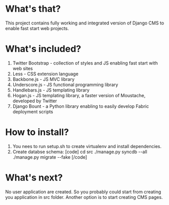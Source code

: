 # What's that?

This project contains fully working and integrated version of Django CMS to enable fast start web projects.


# What's included?

1. Twitter Bootstrap - collection of styles and JS enabling fast start with web sites
2. Less - CSS extension language
4. Backbone.js - JS MVC library
5. Underscore.js - JS functional programming library
6. Handlebars.js - JS templating library
7. Hogan.js - JS templating library, a faster version of Moustache, developed by Twitter
8. Django Bount - a Python library enabling to easily develop Fabric deployment scripts

# How to install?

1. You nees to run setup.sh to create virtualenv and install dependencies.
2. Create databse schema:
[code]
cd src
./manage.py syncdb --all
 ./manage.py migrate --fake
[/code]

# What's next?

No user application are created. So you probably could start from creating you application in src folder. Another option is to start creating CMS pages.